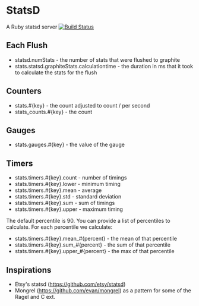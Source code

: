 # StatsD

A Ruby statsd server [![Build Status](https://secure.travis-ci.org/tjsingleton/statsd-server-ruby.png)](http://travis-ci.org/tjsingleton/statsd-server-ruby)

## Each Flush

* statsd.numStats - the number of stats that were flushed to graphite
* stats.statsd.graphiteStats.calculationtime - the duration in ms that it took to calculate the stats for the flush

## Counters

* stats.#{key} - the count adjusted to count / per second
* stats_counts.#{key} - the count

## Gauges

* stats.gauges.#{key} - the value of the gauge

## Timers

* stats.timers.#{key}.count - number of timings
* stats.timers.#{key}.lower - minimum timing
* stats.timers.#{key}.mean - average
* stats.timers.#{key}.std - standard deviation
* stats.timers.#{key}.sum - sum of timings
* stats.timers.#{key}.upper - maximum timing

The default percentile is 90. You can provide a list of percentiles to calculate. For each percentile we calculate:

* stats.timers.#{key}.mean_#{percent} - the mean of that percentile
* stats.timers.#{key}.sum_#{percent} - the sum of that percentile
* stats.timers.#{key}.upper_#{percent} - the max of that percentile

## Inspirations

* Etsy's statsd (https://github.com/etsy/statsd)
* Mongrel (https://github.com/evan/mongrel) as a pattern for some of the Ragel and C ext.
